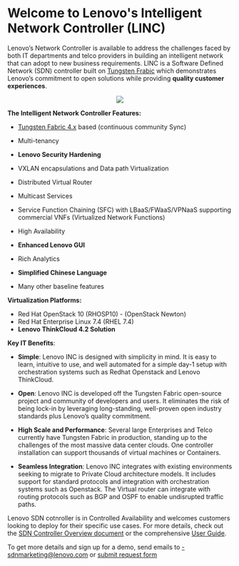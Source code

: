 # Welcome to Lenovo's Intelligent Network Controller (LINC)

Lenovo’s Network Controller is available to address the challenges faced by both IT departments and telco providers in building an intelligent network that can adopt to new business requirements. LINC is a Software Defined Network (SDN) controller built on [Tungsten Frabic](https://tungsten.io/) which demonstrates Lenovo’s commitment to open solutions while providing __quality customer experiences__. 

<p align="center"> 
<img src="https://github.com/lenovo/thinkagile-network-controller/blob/master/tnc_system_architecture.PNG">
</p>

__The Intelligent Network Controller Features:__

* [Tungsten Fabric 4.x](https://tungsten.io/) based (continuous community Sync)
* Multi-tenancy
* __Lenovo Security Hardening__
* VXLAN encapsulations and Data path Virtualization
* Distributed Virtual Router 
* Multicast Services
* Service Function Chaining (SFC) with LBaaS/FWaaS/VPNaaS supporting commercial VNFs (Virtualized Network Functions)
* High Availability
* __Enhanced Lenovo GUI__
* Rich Analytics
* __Simplified Chinese Language__

* Many other baseline features

__Virtualization Platforms:__

* Red Hat OpenStack 10 (RHOSP10) - (OpenStack Newton)
* Red Hat Enterprise Linux 7.4 (RHEL 7.4)
* __Lenovo ThinkCloud 4.2 Solution__ 

__Key IT Benefits__:

* __Simple__: Lenovo INC is designed with simplicity in mind. It is easy to learn, intuitive to use, and well automated for a simple day-1 setup with orchestration systems such as Redhat Openstack and Lenovo ThinkCloud.

* __Open__: Lenovo INC is developed off the Tungsten Fabric open-source project and community of developers and users. It eliminates the risk of being lock-in by leveraging long-standing, well-proven open industry standards plus Lenovo’s quality commitment.

* __High Scale and Performance__:  Several large Enterprises and Telco currently have Tungsten Fabric in production, standing up to the challenges of the most massive data center clouds. One controller installation can support thousands of virtual machines or Containers.

* __Seamless Integration__: Lenovo INC integrates with existing environments seeking to migrate to Private Cloud architecture models. It includes support for standard protocols and integration with orchestration systems such as Openstack. The Virtual router can integrate with routing protocols such as BGP and OSPF to enable undisrupted traffic paths.

Lenovo SDN cotnroller is in Controlled Availability and welcomes customers looking to deploy for their specific use cases. For more details, check out the [SDN Controller Overview document](https://lenovopress.com/lp0842-introduction-to-lenovo-thinkagile-network-controller) or the comprehensive [User Guide](https://github.com/lenovo/thinkagile-network-controller/blob/master/TNC_UG_1-0_Final.pdf).

To get more details and sign up for a demo, send emails to -sdnmarketing@lenovo.com or [submit request form](https://lenovosdncontroller.formstack.com/forms/lenovo_intelligent_network_controller)


